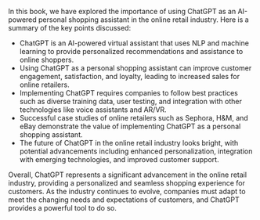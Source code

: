 
In this book, we have explored the importance of using ChatGPT as an AI-powered personal shopping assistant in the online retail industry. Here is a summary of the key points discussed:

* ChatGPT is an AI-powered virtual assistant that uses NLP and machine learning to provide personalized recommendations and assistance to online shoppers.
* Using ChatGPT as a personal shopping assistant can improve customer engagement, satisfaction, and loyalty, leading to increased sales for online retailers.
* Implementing ChatGPT requires companies to follow best practices such as diverse training data, user testing, and integration with other technologies like voice assistants and AR/VR.
* Successful case studies of online retailers such as Sephora, H\&M, and eBay demonstrate the value of implementing ChatGPT as a personal shopping assistant.
* The future of ChatGPT in the online retail industry looks bright, with potential advancements including enhanced personalization, integration with emerging technologies, and improved customer support.

Overall, ChatGPT represents a significant advancement in the online retail industry, providing a personalized and seamless shopping experience for customers. As the industry continues to evolve, companies must adapt to meet the changing needs and expectations of customers, and ChatGPT provides a powerful tool to do so.

